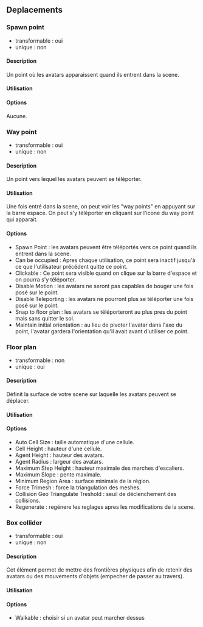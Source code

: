 ## Deplacements

### Spawn point
- transformable : oui
- unique : non

#### Description
Un point où les avatars apparaissent quand ils entrent dans la scene.

#### Utilisation

#### Options
Aucune.

### Way point
- transformable : oui
- unique : non

#### Description
Un point vers lequel les avatars peuvent se téléporter.

#### Utilisation
Une fois entré dans la scene, on peut voir les "way points" en appuyant sur la barre espace. On peut s'y téléporter en cliquant sur l'icone du way point qui apparait.

#### Options
* Spawn Point : les avatars peuvent être téléportés vers ce point quand ils entrent dans la scene.
* Can be occupied : Apres chaque utilisation, ce point sera inactif jusqu'à ce que l'utilisateur précédent quitte ce point.
* Clickable : Ce point sera visible quand on clique sur la barre d'espace et on pourra s'y téléporter.
* Disable Motion : les avatars ne seront pas capables de bouger une fois posé sur le point.
* Disable Teleporting : les avatars ne pourront plus se téléporter une fois posé sur le point.
* Snap to floor plan : les avatars se téléporteront au plus pres du point mais sans quitter le sol.
* Maintain initial orientation : au lieu de pivoter l'avatar dans l'axe du point, l'avatar gardera l'orientation qu'il avait avant d'utiliser ce point.

### Floor plan
- transformable : non
- unique : oui

#### Description
Définit la surface de votre scene sur laquelle les avatars peuvent se déplacer.

#### Utilisation

#### Options
* Auto Cell Size : taille automatique d'une cellule.
* Cell Height : hauteur d'une cellule.
* Agent Height : hauteur des avatars.
* Agent Radius : largeur des avatars.
* Maximum Step Height : hauteur maximale des marches d'escaliers.
* Maximum Slope : pente maximale.
* Minimum Region Area : surface minimale de la région.
* Force Trimesh : force la triangulation des meshes.
* Collision Geo Triangulate Treshold : seuil de déclenchement des collisions.
* Regenerate : regénere les reglages apres les modifications de la scene.

### Box collider
- transformable : oui
- unique : non

#### Description
Cet élément permet de mettre des frontières physiques afin de retenir des avatars ou des mouvements d'objets (empecher de passer au travers).

#### Utilisation

#### Options
* Walkable : choisir si un avatar peut marcher dessus
